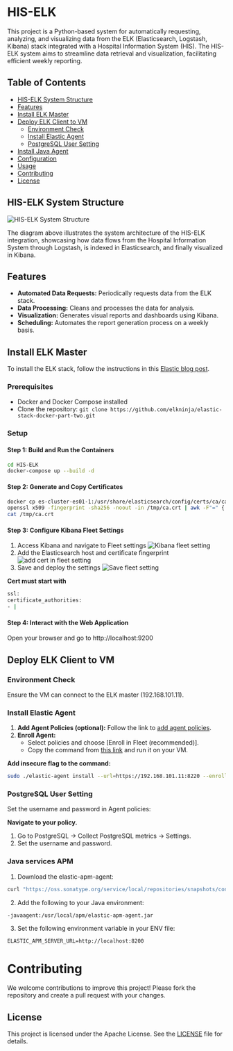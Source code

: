 # HIS-ELK

This project is a Python-based system for automatically requesting, analyzing, and visualizing data from the ELK (Elasticsearch, Logstash, Kibana) stack integrated with a Hospital Information System (HIS). The HIS-ELK system aims to streamline data retrieval and visualization, facilitating efficient weekly reporting.

## Table of Contents
- [HIS-ELK System Structure](#his-elk-system-structure)
- [Features](#features)
- [Install ELK Master](#install-elk-master)
- [Deploy ELK Client to VM](#deploy-elk-client-to-vm)
  - [Environment Check](#environment-check)
  - [Install Elastic Agent](#install-elastic-agent)
  - [PostgreSQL User Setting](#postgresql-user-setting)
- [Install Java Agent](#install-java-agent)
- [Configuration](#configuration)
- [Usage](#usage)
- [Contributing](#contributing)
- [License](#license)

## HIS-ELK System Structure
![HIS-ELK System Structure](./ELK_structure/HIS_ELK.drawio.png)

The diagram above illustrates the system architecture of the HIS-ELK integration, showcasing how data flows from the Hospital Information System through Logstash, is indexed in Elasticsearch, and finally visualized in Kibana.

## Features
- **Automated Data Requests:** Periodically requests data from the ELK stack.
- **Data Processing:** Cleans and processes the data for analysis.
- **Visualization:** Generates visual reports and dashboards using Kibana.
- **Scheduling:** Automates the report generation process on a weekly basis.

## Install ELK Master
To install the ELK stack, follow the instructions in this [Elastic blog post](https://www.elastic.co/blog/getting-started-with-the-elastic-stack-and-docker-compose-part-2).

### Prerequisites
- Docker and Docker Compose installed
- Clone the repository: `git clone https://github.com/elkninja/elastic-stack-docker-part-two.git`

### Setup

#### Step 1: Build and Run the Containers
```sh
cd HIS-ELK
docker-compose up --build -d
```

#### Step 2: Generate and Copy Certificates

```sh
docker cp es-cluster-es01-1:/usr/share/elasticsearch/config/certs/ca/ca.crt /tmp/.
openssl x509 -fingerprint -sha256 -noout -in /tmp/ca.crt | awk -F"=" {' print $2 '} | sed s/://g
cat /tmp/ca.crt
```
#### Step 3: Configure Kibana Fleet Settings

1. Access Kibana and navigate to Fleet settings
![Kibana fleet setting](./ELK_structure/Screenshot_2023-10-10_at_9.30.31_AM.png)
2. Add the Elasticsearch host and certificate fingerprint
![add cert in fleet setting](./ELK_structure/Screenshot_2023-10-10_at_9.31.16_AM.png)
3. Save and deploy the settings
![Save fleet setting](./ELK_structure/Screenshot_2023-10-10_at_9.35.17_AM.png)

**Cert must start with**
```bash
ssl:
certificate_authorities:
- |
```

#### Step 4: Interact with the Web Application

Open your browser and go to http://localhost:9200


## Deploy ELK Client to VM

### Environment Check
Ensure the VM can connect to the ELK master (192.168.101.11).

### Install Elastic Agent
1. **Add Agent Policies (optional):** Follow the link to [add agent policies](https://kibana.mspbs.gov.py/app/fleet/policies).
2. **Enroll Agent:**
   - Select policies and choose [Enroll in Fleet (recommended)].
   - Copy the command from [this link](https://kibana.mspbs.gov.py/app/fleet/agents) and run it on your VM.

**Add insecure flag to the command:**
```bash
sudo ./elastic-agent install --url=https://192.168.101.11:8220 --enrollment-token=your_token  --insecure
```
### PostgreSQL User Setting
Set the username and password in Agent policies:

**Navigate to your policy.**

1. Go to PostgreSQL -> Collect PostgreSQL metrics -> Settings.
2. Set the username and password.


### Java services APM

1. Download the elastic-apm-agent:

```bash
curl "https://oss.sonatype.org/service/local/repositories/snapshots/content/co/elastic/apm/elastic-apm-agent/1.49.1-SNAPSHOT/elastic-apm-agent-1.49.1-20240429.100006-21.jar" -o /usr/local/apm/elastic-apm-agent.jar
```

2. Add the following to your Java environment:

```bash
-javaagent:/usr/local/apm/elastic-apm-agent.jar
```

3. Set the following environment variable in your ENV file:

```env
ELASTIC_APM_SERVER_URL=http://localhost:8200
```

# Contributing
We welcome contributions to improve this project! Please fork the repository and create a pull request with your changes.

## License
This project is licensed under the Apache License. See the [LICENSE](LICENSE) file for details.
